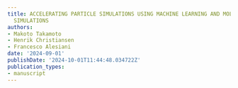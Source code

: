 ```yaml
---
title: ACCELERATING PARTICLE SIMULATIONS USING MACHINE LEARNING AND MOLECULAR DYNAMIC
  SIMULATIONS
authors:
- Makoto Takamoto
- Henrik Christiansen
- Francesco Alesiani
date: '2024-09-01'
publishDate: '2024-10-01T11:44:48.034722Z'
publication_types:
- manuscript
---
```

